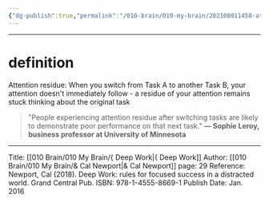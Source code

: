 ```yaml
---
{"dg-publish":true,"permalink":"/010-brain/010-my-brain/202108011458-attention-residue/","created":"2021-08-01T14:58:56.000-04:00","updated":"2025-03-21T16:22:00.000-04:00"}
---
```


---

# definition
Attention residue: When you switch from Task A to another Task B, your attention doesn't immediately follow - a residue of your attention remains stuck thinking about the original task

> "People experiencing attention residue after switching tasks are likely to demonstrate poor performance on that next task."
**— Sophie Leroy, business professor at University of Minnesota**

---

Title: [[010 Brain/010 My Brain/{ Deep Work\|{ Deep Work]]
Author: [[010 Brain/010 My Brain/& Cal Newport\|& Cal Newport]]
page: 29
Reference: Newport, Cal (2018). Deep Work: rules for focused success in a distracted world. Grand Central Pub.
ISBN: 978-1-4555-8669-1
Publish Date: Jan. 2016